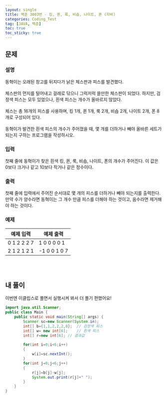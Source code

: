 ```yaml
---
layout: single
title: 백준 3003번 - 킹, 퀸, 룩, 비숍, 나이트, 폰 (자바)
categories: Coding_Test
tag: [JAVA, 백준]
toc: true
toc_sticky: true
---
```


## 문제
### 설명
동혁이는 오래된 창고를 뒤지다가 낡은 체스판과 피스를 발견했다.
<br/><br/>
체스판의 먼지를 털어내고 걸레로 닦으니 그럭저럭 쓸만한 체스판이 되었다. 하지만, 검정색 피스는 모두 있었으나, 흰색 피스는 개수가 올바르지 않았다.
<br/><br/>
체스는 총 16개의 피스를 사용하며, 킹 1개, 퀸 1개, 룩 2개, 비숍 2개, 나이트 2개, 폰 8개로 구성되어 있다.
<br/><br/>
동혁이가 발견한 흰색 피스의 개수가 주어졌을 때, 몇 개를 더하거나 빼야 올바른 세트가 되는지 구하는 프로그램을 작성하시오.

### 입력
첫째 줄에 동혁이가 찾은 흰색 킹, 퀸, 룩, 비숍, 나이트, 폰의 개수가 주어진다. 이 값은 0보다 크거나 같고 10보다 작거나 같은 정수이다.

### 출력
첫째 줄에 입력에서 주어진 순서대로 몇 개의 피스를 더하거나 빼야 되는지를 출력한다. 만약 수가 양수라면 동혁이는 그 개수 만큼 피스를 더해야 하는 것이고, 음수라면 제거해야 하는 것이다.

### 예제

예제 입력|예제 출력
---|---
0 1 2 2 2 7|1 0 0 0 0 1
2 1 2 1 2 1|-1 0 0 1 0 7

<br/><br/>

## 내 풀이
이번엔 이클립스로 풀면서 실행시켜 봐서 더 풀기 편했어요!
```java
import java.util.Scanner;
public class Main {
	public static void main(String[] args) {
		Scanner sc=new Scanner(System.in);
		int[] b={1,1,2,2,2,8};  // 검정색 피스
		int[] w= new int[6];    // 흰색 피스
		int[] r=new int[6]; // 결과값
		
		for(int i=0;i<6;i++)
		{
			w[i]=sc.nextInt();
		}
		for(int j=0;j<6;j++)
		{
			r[j]=b[j]-w[j];
			System.out.print(r[j]+" ");
		}
	}
}
```